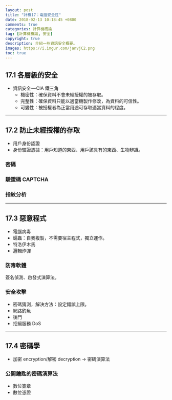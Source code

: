 ```yaml
---
layout: post
title: "計概17：電腦安全性"
date: 2018-02-13 10:18:45 +0800
comments: true
categories: 計算機概論
tag: [計算機概論, 安全]
copyright: true
description: 介紹一些資訊安全概要。
images: https://i.imgur.com/janvjC2.png
toc: true
---
```

## 17.1 各層級的安全
- 資訊安全 — CIA 鐵三角
	- 機密性：確保資料不會未經授權的被存取。
	- 完整性：確保資料只能以適當機製作修改，為資料的可信性。
	- 可變性：被授權者為正當用途可存取適當資料的程度。

<!-- more -->
---
## 17.2 防止未經授權的存取
- 用戶身份認證
- 身份驗證憑據：用戶知道的東西、用戶該具有的東西、生物辨識。

### 密碼
### 驗證碼 CAPTCHA
### 指紋分析

---
## 17.3 惡意程式
- 電腦病毒
- 蠕蟲：自我複製，不需要宿主程式，獨立運作。
- 特洛伊木馬
- 邏輯炸彈

### 防毒軟體
簽名偵測、啟發式演算法。
### 安全攻擊
- 密碼猜測，解決方法：設定錯誤上限。
- 網路釣魚
- 後門
- 拒絕服務 DoS

---
## 17.4 密碼學
- 加密 encryption/解密 decryption → 密碼演算法

### 公開鑰匙的密碼演算法
- 數位簽章
- 數位憑證